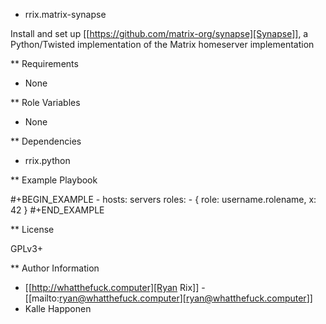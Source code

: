 * rrix.matrix-synapse

Install and set up [[https://github.com/matrix-org/synapse][Synapse]], a Python/Twisted implementation of the Matrix homeserver implementation

** Requirements

- None

** Role Variables

- None

** Dependencies

- rrix.python

** Example Playbook

#+BEGIN_EXAMPLE
    - hosts: servers
      roles:
         - { role: username.rolename, x: 42 }
#+END_EXAMPLE

** License

GPLv3+

** Author Information

- [[http://whatthefuck.computer][Ryan Rix]] - [[mailto:ryan@whatthefuck.computer][ryan@whatthefuck.computer]]
- Kalle Happonen
